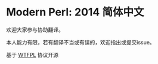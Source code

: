 # Modern Perl: 2014 简体中文

欢迎大家参与协助翻译。

本人能力有限，若有翻译不当或有误的，欢迎指出或提交issue。

基于 [WTFPL](http://www.wtfpl.net/) 协议开源


